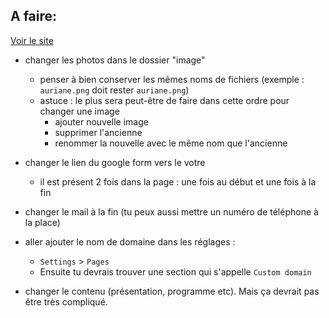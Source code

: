 ## A faire:

[Voir le site](https://lsanchezsavarit.github.io/Stage-Yoga/)

- changer les photos dans le dossier "image"

  - penser à bien conserver les mêmes noms de fichiers (exemple : `auriane.png` doit rester `auriane.png`)
  - astuce : le plus sera peut-être de faire dans cette ordre pour changer une image
    - ajouter nouvelle image
    - supprimer l'ancienne
    - renommer la nouvelle avec le même nom que l'ancienne

- changer le lien du google form vers le votre

  - il est présent 2 fois dans la page : une fois au début et une fois à la fin

- changer le mail à la fin (tu peux aussi mettre un numéro de téléphone à la place)

- aller ajouter le nom de domaine dans les réglages :

  - `Settings` > `Pages`
  - Ensuite tu devrais trouver une section qui s'appelle `Custom domain`

- changer le contenu (présentation, programme etc). Mais ça devrait pas être très compliqué.
